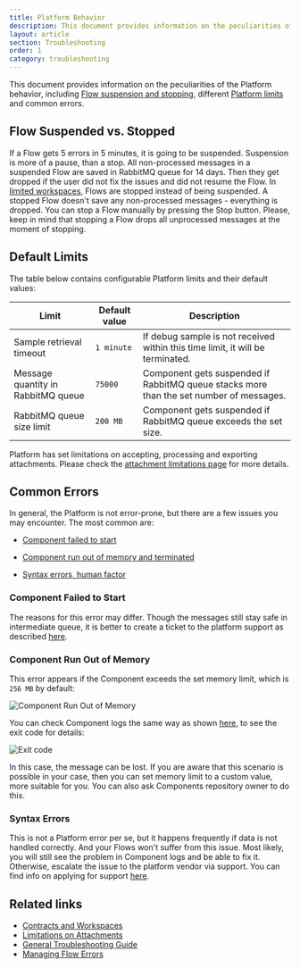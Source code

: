 ```yaml
---
title: Platform Behavior
description: This document provides information on the peculiarities of the Platform behavior, including Flow suspension and stopping, different Platform limits and common errors.
layout: article
section: Troubleshooting
order: 1
category: troubleshooting
---
```


This document provides information on the peculiarities of the Platform behavior, including [Flow suspension and stopping](#flow-suspended-vs-stopped), different [Platform limits](#default-limits) and common errors.

## Flow Suspended vs. Stopped

If a Flow gets 5 errors in 5 minutes, it is going to be suspended. Suspension is more of a pause, than a stop. All non-processed messages in a suspended Flow are saved in RabbitMQ queue for 14 days. Then they get dropped if the user did not fix the issues and did not resume the Flow. In [limited workspaces](/getting-started/contracts-and-workspaces.html), Flows are stopped instead of being suspended. A stopped Flow doesn't save any non-processed messages - everything is dropped. You can stop a Flow manually by pressing the Stop button. Please, keep in mind that stopping a Flow drops all unprocessed messages at the moment of stopping.

## Default Limits

The table below contains configurable Platform limits and their default values:

| **Limit**      | **Default value** | **Description**                                                                  |
|--------------------|--------------|----------------------------------------------------------------------------------|
| Sample retrieval timeout | `1 minute ` | If debug sample is not received within this time limit, it will be terminated. |
| Message quantity in RabbitMQ queue   | `75000` |  Component gets suspended if RabbitMQ queue stacks more than the set number of messages. |
| RabbitMQ queue size limit | `200 MB` | Component gets suspended if RabbitMQ queue exceeds the set size. |

Platform has set limitations on accepting, processing and exporting attachments.
Please check the [attachment limitations page](/references/attachments-limitations) for more details.


## Common Errors

In general, the Platform is not error-prone, but there are a few issues you may encounter. The most common are:

- [Component failed to start](#component-failed-to-start)

- [Component run out of memory and terminated](#component-run-out-of-memory)

- [Syntax errors, human factor](#syntax-errors)

### Component Failed to Start

The reasons for this error may differ. Though the messages still stay safe in intermediate queue, it is better to create a ticket to the platform support as described [here](general-troubleshooting-guide).

### Component Run Out of Memory

This error appears if the Component exceeds the set memory limit, which is `256 MB` by default:

![Component Run Out of Memory](/assets/img/integrator-guide/behavior/Screenshot_1.png)

You can check Component logs the same way as shown [here](managing-flow-errors), to see the exit code for details:

![Exit code](/assets/img/integrator-guide/behavior/Screenshot_2.png)

In this case, the message can be lost. If you are aware that this scenario is possible in your case, then you can set memory limit to a custom value, more suitable for you. You can also ask Components repository owner to do this.

### Syntax Errors

This is not a Platform error per se, but it happens frequently if data is not handled correctly. And your Flows won't suffer from this issue. Most likely, you will still see the problem in Component logs and be able to fix it. Otherwise, escalate the issue to the platform vendor via support. You can find info on applying for support [here](general-troubleshooting-guide).

## Related links

- [Contracts and Workspaces](/getting-started/contracts-and-workspaces.html)
- [Limitations on Attachments](/references/attachments-limitations)
- [General Troubleshooting Guide](general-troubleshooting-guide)
- [Managing Flow Errors](managing-flow-errors)

